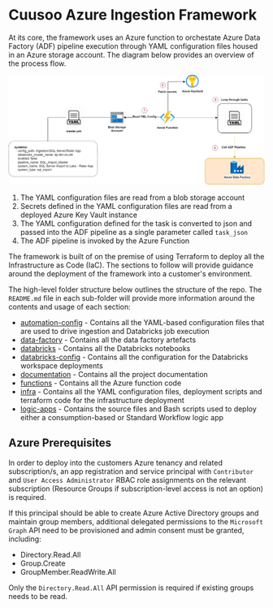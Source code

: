 # Cuusoo Azure Ingestion Framework

At its core, the framework uses an Azure function to orchestate Azure Data Factory (ADF) pipeline execution through YAML configuration files housed in an Azure storage account. The diagram below provides an overview of the process flow.

![Master ingestion flow](/documentation/Ingestion-Master%20Ingestion.png)

1. The YAML configuration files are read from a blob storage account
2. Secrets defined in the YAML configuration files are read from a deployed Azure Key Vault instance
3. The YAML configuration defined for the task is converted to json and passed into the ADF pipeline as a single parameter called `task_json`
4. The ADF pipeline is invoked by the Azure Function

The framework is built of on the premise of using Terraform to deploy all the Infrastructure as Code (IaC). The sections to follow will provide guidance around the deployment of the framework into a customer's environment.

The high-level folder structure below outlines the structure of the repo. The `README.md` file in each sub-folder will provide more information around the contents and usage of each section:

- [automation-config](automation-config) - Contains all the YAML-based configuration files that are used to drive ingestion and Databricks job execution
- [data-factory](data-factory) - Contains all the data factory artefacts
- [databricks](databricks) - Contains all the Databricks notebooks
- [databricks-config](databricks-config) - Contains all the configuration for the Databricks workspace deployments
- [documentation](documentation) - Contains all the project documentation
- [functions](functions) - Contains all the Azure function code
- [infra](infra) - Contains all the YAML configuration files, deployment scripts and terraform code for the infrastructure deployment
- [logic-apps](logic-apps) - Contains the source files and Bash scripts used to deploy either a consumption-based or Standard Workflow logic app

## Azure Prerequisites
In order to deploy into the customers Azure tenancy and related subscription/s, an app registration and service principal with `Contributor` and `User Access Administrator` RBAC role assignments on the relevant subscription (Resource Groups if subscription-level access is not an option) is required. 

If this principal should be able to create Azure Active Directory groups and maintain group members, additional delegated permissions to the `Microsoft Graph` API need to be provisioned and admin consent must be granted, including:

- Directory.Read.All
- Group.Create
- GroupMember.ReadWrite.All

Only the `Directory.Read.All` API permission is required if existing groups needs to be read.